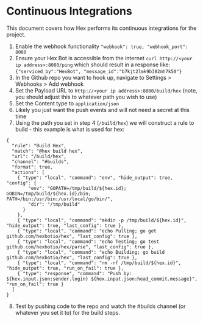 # Continuous Integrations

This document covers how Hex performs its continuous integrations for the project.

1. Enable the webhook functionality `"webhook": true, "webhook_port": 8080`
2. Ensure your Hex Bot is accessible from the internet `curl http://<your ip address>:8080/ping` which should result in a response like: `{"serviced_by":"HexBot", "message_id":"b7kjt2lmk9b382mh7k50"}`
3. In the Github repo you want to hook up, navigate to Settings > Webhooks > Add webhook
4. Set the Payload URL to `http://<your ip address>:8080/build/hex` (note, you should adjust this to whatever path you wish to use)
5. Set the Content type to `application/json`
6. Likely you just want the push events and will not need a secret at this time
7. Using the path you set in step 4 (`/build/hex`) we will construct a rule to build - this example is what is used for hex:
```
{
  "rule": "Build Hex",
  "match": "@hex build hex",
  "url": "/build/hex",
  "channel": "#builds",
  "format": true,
  "actions": [
    { "type": "local", "command": "env", "hide_output": true, "config": { 
        "env": "GOPATH=/tmp/build/${hex.id}; GOBIN=/tmp/build/${hex.id}/bin; PATH=/bin:/usr/bin:/usr/local/go/bin/",
        "dir": "/tmp/build"
      }
    },
    { "type": "local", "command": "mkdir -p /tmp/build/${hex.id}", "hide_output": true, "last_config": true },
    { "type": "local", "command": "echo Pulling; go get github.com/hexbotio/hex", "last_config": true },
    { "type": "local", "command": "echo Testing; go test github.com/hexbotio/hex/parse", "last_config": true },
    { "type": "local", "command": "echo Building; go build github.com/hexbotio/hex", "last_config": true },
    { "type": "local", "command": "rm -rf /tmp/build/${hex.id}", "hide_output": true, "run_on_fail": true },
    { "type": "response", "command": "Push by: ${hex.input.json:sender.login} ${hex.input.json:head_commit.message}", "run_on_fail": true }
  ]
}
```
8. Test by pushing code to the repo and watch the #builds channel (or whatever you set it to) for the build steps.

